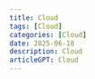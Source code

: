 ```yaml
---
title: Cloud
tags: [Cloud]
categories: [Cloud]
date: 2025-06-18
description: Cloud
articleGPT: Cloud
---
```

